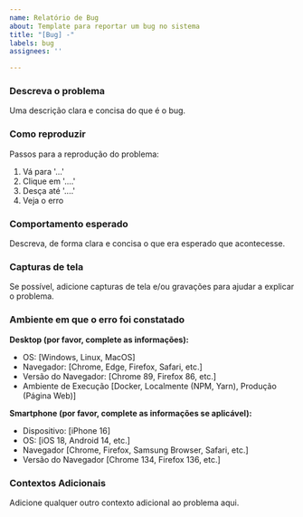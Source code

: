 ```yaml
---
name: Relatório de Bug
about: Template para reportar um bug no sistema
title: "[Bug] -"
labels: bug
assignees: ''

---
```


### Descreva o problema
Uma descrição clara e concisa do que é o bug.

### Como reproduzir
Passos para a reprodução do problema:
1. Vá para '...'
2. Clique em '....'
3. Desça até '....'
4. Veja o erro

### Comportamento esperado
Descreva, de forma clara e concisa o que era esperado que acontecesse.

### Capturas de tela
Se possível, adicione capturas de tela e/ou gravações para ajudar a explicar o problema.

### Ambiente em que o erro foi constatado
**Desktop (por favor, complete as informações):**
 - OS: [Windows, Linux, MacOS]
 - Navegador: [Chrome, Edge, Firefox, Safari, etc.]
 - Versão do Navegador: [Chrome 89, Firefox 86, etc.]
 - Ambiente de Execução [Docker, Localmente (NPM, Yarn), Produção (Página Web)]

**Smartphone (por favor, complete as informações se aplicável):**
 - Dispositivo: [iPhone 16]
 - OS: [iOS 18, Android 14, etc.]
 - Navegador [Chrome, Firefox, Samsung Browser, Safari, etc.]
 - Versão do Navegador [Chrome 134, Firefox 136, etc.]

### Contextos Adicionais
Adicione qualquer outro contexto adicional ao problema aqui.
